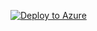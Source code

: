[![Deploy to Azure](https://aka.ms/deploytoazurebutton)](https://portal.azure.com/#create/Microsoft.Template/uri/https%3A%2F%2Fraw.githubusercontent.com%2Famk-cgill%2Farm-templates%2Fmaster%2F01-Key-Vault-Create-And-InsertSecret%2Fazuredeploy.json)